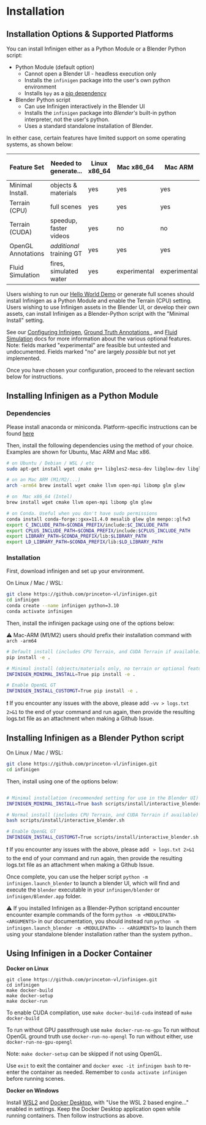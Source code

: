 
# Installation

## Installation Options & Supported Platforms

You can install Infinigen either as a Python Module or a Blender Python script:
- Python Module (default option)
  - Cannot open a Blender UI - headless execution only
  - Installs the `infinigen` package into the user's own python environment
  - Installs `bpy` as a [pip dependency](https://docs.blender.org/api/current/info_advanced_blender_as_bpy.html)
- Blender Python script 
  - Can use Infinigen interactively in the Blender UI
  - Installs the `infinigen` package into *Blender's* built-in python interpreter, not the user's python.
  - Uses a standard standalone installation of Blender.

In either case, certain features have limited support on some operating systems, as shown below:

| Feature Set        | Needed to generate...    | Linux x86_64 | Mac x86_64   | Mac ARM      | Windows x86_64 | Windows WSL2 x86_64 |
|--------------------|--------------------------|--------------|--------------|--------------|----------------|---------------------|
| Minimal Install.   | objects & materials      | yes          | yes          | yes          | experimental   | experimental        |
| Terrain (CPU)      | full scenes              | yes          | yes          | yes          | no             | experimental        |
| Terrain (CUDA)     | speedup, faster videos   | yes          | no           | no           | no             | experimental        |
| OpenGL Annotations | *additional* training GT | yes          | yes          | yes          | no             | experimental        |
| Fluid Simulation   | fires, simulated water   | yes          | experimental | experimental | no             | experimental        |

Users wishing to run our [Hello World Demo](./HelloWorld.md) or generate full scenes should install Infinigen as a Python Module and enable the Terrain (CPU) setting.
Users wishing to use Infinigen assets in the Blender UI, or develop their own assets, can install Infinigen as a Blender-Python script with the "Minimal Install" setting.

See our [Configuring Infinigen](./ConfiguringInfinigen.md), [Ground Truth Annotations ](./GroundTruthAnnotations.md), and [Fluid Simulation](./GeneratingFluidSimulations.md) docs for more information about the various optional features. Note: fields marked "experimental" are feasible but untested and undocumented. Fields marked "no" are largely _possible_ but not yet implemented.

Once you have chosen your configuration, proceed to the relevant section below for instructions.

## Installing Infinigen as a Python Module

### Dependencies

Please install anaconda or miniconda. Platform-specific instructions can be found [here](https://docs.conda.io/projects/miniconda/en/latest/miniconda-install.html)

Then, install the following dependencies using the method of your choice. Examples are shown for Ubuntu, Mac ARM and Mac x86.
```bash
# on Ubuntu / Debian / WSL / etc
sudo apt-get install wget cmake g++ libgles2-mesa-dev libglew-dev libglfw3-dev libglm-dev

# on an Mac ARM (M1/M2/...)
arch -arm64 brew install wget cmake llvm open-mpi libomp glm glew

# on  Mac x86_64 (Intel)
brew install wget cmake llvm open-mpi libomp glm glew

# on Conda. Useful when you don't have sudo permissions
conda install conda-forge::gxx=11.4.0 mesalib glew glm menpo::glfw3
export C_INCLUDE_PATH=$CONDA_PREFIX/include:$C_INCLUDE_PATH
export CPLUS_INCLUDE_PATH=$CONDA_PREFIX/include:$CPLUS_INCLUDE_PATH
export LIBRARY_PATH=$CONDA_PREFIX/lib:$LIBRARY_PATH
export LD_LIBRARY_PATH=$CONDA_PREFIX/lib:$LD_LIBRARY_PATH
```

### Installation

First, download infinigen and set up your environment.

On Linux / Mac / WSL:
```bash
git clone https://github.com/princeton-vl/infinigen.git
cd infinigen
conda create --name infinigen python=3.10
conda activate infinigen
```

Then, install the infinigen package using one of the options below:

:warning: Mac-ARM (M1/M2) users should prefix their installation command with `arch -arm64`

```bash
# Default install (includes CPU Terrain, and CUDA Terrain if available)
pip install -e .

# Minimal install (objects/materials only, no terrain or optional features)
INFINIGEN_MINIMAL_INSTALL=True pip install -e .

# Enable OpenGL GT
INFINIGEN_INSTALL_CUSTOMGT=True pip install -e .

```

:exclamation: If you encounter any issues with the above, please add `-vv > logs.txt 2>&1` to the end of your command and run again, then provide the resulting logs.txt file as an attachment when making a Github Issue.

## Installing Infinigen as a Blender Python script

On Linux / Mac / WSL:
```bash
git clone https://github.com/princeton-vl/infinigen.git
cd infinigen
```

Then, install using one of the options below:
```bash

# Minimal installation (recommended setting for use in the Blender UI)
INFINIGEN_MINIMAL_INSTALL=True bash scripts/install/interactive_blender.sh

# Normal install (includes CPU Terrain, and CUDA Terrain if available)
bash scripts/install/interactive_blender.sh

# Enable OpenGL GT
INFINIGEN_INSTALL_CUSTOMGT=True scripts/install/interactive_blender.sh
```

:exclamation: If you encounter any issues with the above, please add ` > logs.txt 2>&1` to the end of your command and run again, then provide the resulting logs.txt file as an attachment when making a Github Issue.

Once complete, you can use the helper script `python -m infinigen.launch_blender` to launch a blender UI, which will find and execute the `blender` executable in your `infinigen/blender` or `infinigen/Blender.app` folder.

:warning: If you installed Infinigen as a Blender-Python scriptand encounter encounter example commands of the form `python -m <MODULEPATH> <ARGUMENTS>` in our documentation, you should instead run `python -m infinigen.launch_blender -m <MODULEPATH> -- <ARGUMENTS>` to launch them using your standalone blender installation rather than the system python..

## Using Infinigen in a Docker Container

**Docker on Linux**

```
git clone https://github.com/princeton-vl/infinigen.git
cd infinigen
make docker-build
make docker-setup
make docker-run
```
To enable CUDA compilation, use `make docker-build-cuda` instead of `make docker-build`

To run without GPU passthrough use `make docker-run-no-gpu`
To run without OpenGL ground truth use `docker-run-no-opengl` 
To run without either, use `docker-run-no-gpu-opengl` 

Note: `make docker-setup` can be skipped if not using OpenGL.

Use `exit` to exit the container and `docker exec -it infinigen bash` to re-enter the container as needed. Remember to `conda activate infinigen` before running scenes.

**Docker on Windows**

Install [WSL2](https://infinigen.org/docs/installation/intro#setup-for-windows) and [Docker Desktop](https://www.docker.com/products/docker-desktop/), with "Use the WSL 2 based engine..." enabled in settings. Keep the Docker Desktop application open while running containers. Then follow instructions as above.
